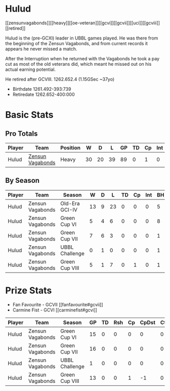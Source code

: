 # Hulud

[[zensunvagabonds]][[heavy]][[oe-veteran]][[gcvi]][[gcvii]][[uci]][[gcviii]][[retired]]

Hulud is the (pre-GCXI) leader in UBBL games played. He was there from the beginning of the Zensun Vagabonds, and from current records it appears he never missed a match. 

After the Interruption when he returned with the Vagabonds he took a pay cut as most of the old veterans did, which meant he missed out on his actual earning potential.

He retired after GCVIII. 1262.652.4 (1.15GSec ~37yo)

* Birthdate 1261.492-393:739
* Retiredate 1262.652-400:000

# Basic Stats

## Pro Totals

| Player           | Team        | Position      | W  | D | L | GP   | TD   | Cp | Int | BH   | SI   | Ki   | MVP  | SPP  |
|------------------|-------------|---------------|----|---|---|------|------|----|-----|------|------|------|------|------|
| Hulud | [Zensun Vagabonds](../teams/zensunvagabonds) | Heavy     |   30 |   20 |   39 |   89 |    0 |    1 |    0 |   15 |    10 |    3 |    7 |   92 |

## By Season

| Player | Team         | Season          | W  | D | L | TD   | Cp   | Int | BH   | SI   | Ki   | MVP  | SPP  |
|--------|--------------|-----------------|----|---|---|------|------|-----|------|------|------|------|------|
| Hulud | Zensun Vagabonds | Old-Era GCI-IV | 13 | 9 | 23 | 0 | 0 | 0 | 5 | 6 | 1 | 2 | 34 |
| Hulud | Zensun Vagabonds | Green Cup VI   |    5 |    4 |    6 |    0 |    0 |      0 |    8 |    3 |    1 |    0 |   24 |
| Hulud | Zensun Vagabonds | Green Cup VII  |    7 |    6 |    3 |    0 |    0 |      0 |    1 |    0 |    0 |    5 |   27 |
| Hulud | Zensun Vagabonds | UBBL Challenge |    0 |    1 |    0 |    0 |    0 |      0 |    1 |    0 |    0 |    0 |    2 |
| Hulud | Zensun Vagabonds | Green Cup VIII |    5 |    1 |    7 |    0 |    1 |      0 |    1 |    1 |    1 |    0 |    7 |

# Prize Stats

* Fan Favourite - GCVII [[fanfavourite#gcvii]]
* Carmine Fist - GCVI [[carminefist#gcvi]]

| Player | Team         | Season          | GP | TD  | Rsh | Cp   | CpDst | Ctch | Int | Cas  | Blk | Sck | MVP | SPP  |
|--------|--------------|-----------------|----|-----|-----|------|-------|------|-----|------|-----|-----|-----|------|
| Hulud | Zensun Vagabonds | Green Cup VI   |    15 |    0 |    0 |    0 |        0 |      0 |     0 |   **12** |    130 |     6 |    0 |   24 |
| Hulud | Zensun Vagabonds | Green Cup VII  |    16 |    0 |    0 |    0 |        0 |      0 |     0 |    1 |     84 |     3 |    **5** |   27 |
| Hulud | Zensun Vagabonds | UBBL Challenge |     1 |    0 |    0 |    0 |        0 |      0 |     0 |    1 |      2 |     0 |    0 |    2 |
| Hulud | Zensun Vagabonds | Green Cup VIII |    13 |    0 |    0 |    1 |       -1 |      0 |     0 |    3 |     44 |     0 |    0 |    7 |
